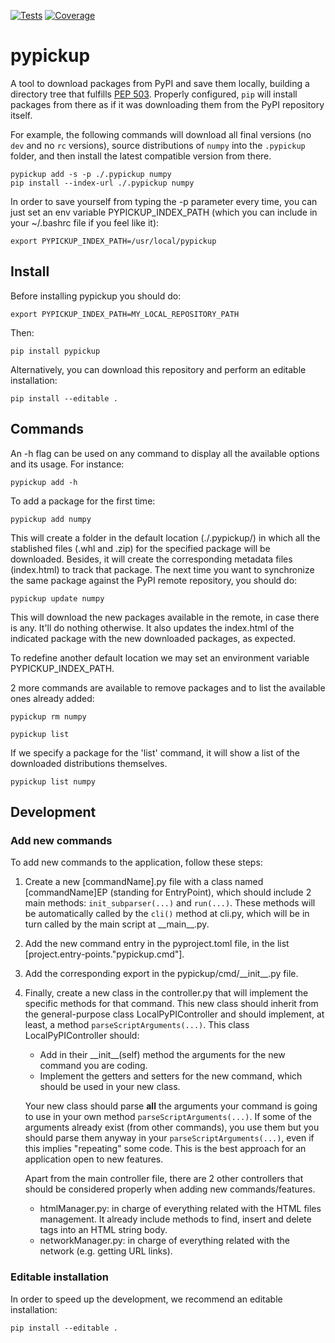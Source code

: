 [![Tests](https://github.com/UB-Quantic/pypickup/actions/workflows/python-testing.yml/badge.svg)](https://github.com/UB-Quantic/pypickup/actions/workflows/python-testing.yml)
[![Coverage](https://github.com/UB-Quantic/pypickup/actions/workflows/python-coverage.yml/badge.svg)](https://github.com/UB-Quantic/pypickup/actions/workflows/python-coverage.yml)

# pypickup

A tool to download packages from PyPI and save them locally, building a directory tree that fulfills [PEP 503](https://peps.python.org/pep-0503/). Properly configured, `pip` will install packages from there as if it was downloading them from the PyPI repository itself.

For example, the following commands will download all final versions (no `dev` and no `rc` versions), source distributions of `numpy` into the `.pypickup` folder, and then install the latest compatible version from there.

```
pypickup add -s -p ./.pypickup numpy
pip install --index-url ./.pypickup numpy
```

In order to save yourself from typing the -p parameter every time, you can just set an env variable PYPICKUP_INDEX_PATH (which you can include in your ~/.bashrc file if you feel like it):

```
export PYPICKUP_INDEX_PATH=/usr/local/pypickup
```

## Install

Before installing pypickup you should do:

```
export PYPICKUP_INDEX_PATH=MY_LOCAL_REPOSITORY_PATH
```

Then:
```
pip install pypickup
```

Alternatively, you can download this repository and perform an editable installation:

```
pip install --editable .
```

## Commands

An -h flag can be used on any command to display all the available options and its usage. For instance:

```
pypickup add -h
```

To add a package for the first time:

```
pypickup add numpy
```

This will create a folder in the default location (./.pypickup/) in which all the stablished files (.whl and .zip) for the specified package will be downloaded. Besides, it will create the corresponding metadata files (index.html) to track that package. The next time you want to synchronize the same package against the PyPI remote repository, you should do:

```
pypickup update numpy
```

This will download the new packages available in the remote, in case there is any. It'll do nothing otherwise. It also updates the index.html of the indicated package with the new downloaded packages, as expected.

To redefine another default location we may set an environment variable PYPICKUP_INDEX_PATH. 

2 more commands are available to remove packages and to list the available ones already added:

```
pypickup rm numpy

pypickup list
```

If we specify a package for the 'list' command, it will show a list of the downloaded distributions themselves.

```
pypickup list numpy
```

## Development

### Add new commands

To add new commands to the application, follow these steps:

1. Create a new \[commandName\].py file with a class named \[commandName\]EP (standing for EntryPoint), which should include 2 main methods: `init_subparser(...)` and `run(...)`. These methods will be automatically called by the `cli()` method at cli.py, which will be in turn called by the main script at \_\_main\_\_.py.
2. Add the new command entry in the pyproject.toml file, in the list [project.entry-points."pypickup.cmd"].
3. Add the corresponding export in the pypickup/cmd/\_\_init\_\_.py file.
4. Finally, create a new class in the controller.py that will implement the specific methods for that command. This new class should inherit from the general-purpose class LocalPyPIController and should implement, at least, a method `parseScriptArguments(...)`. This class LocalPyPIController should:
    - Add in their \_\_init\_\_(self) method the arguments for the new command you are coding.
    - Implement the getters and setters for the new command, which should be used in your new class.

    Your new class should parse **all** the arguments your command is going to use in your own method `parseScriptArguments(...)`. If some of the arguments already exist (from other commands), you use them but you should parse them anyway in your `parseScriptArguments(...)`, even if this implies "repeating" some code. This is the best approach for an application open to new features.

    Apart from the main controller file, there are 2 other controllers that should be considered properly when adding new commands/features.
    - htmlManager.py: in charge of everything related with the HTML files management. It already include methods to find, insert and delete tags into an HTML string body.
    - networkManager.py: in charge of everything related with the network (e.g. getting URL links).

### Editable installation

In order to speed up the development, we recommend an editable installation:

```
pip install --editable .
```